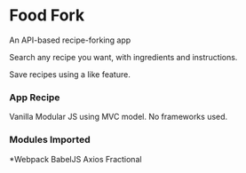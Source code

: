 # Food Fork
An API-based recipe-forking app

Search any recipe you want, with ingredients and instructions.

Save recipes using a like feature.


### App Recipe
Vanilla Modular JS using MVC model. No frameworks used.

### Modules Imported
*Webpack
BabelJS
Axios
Fractional
